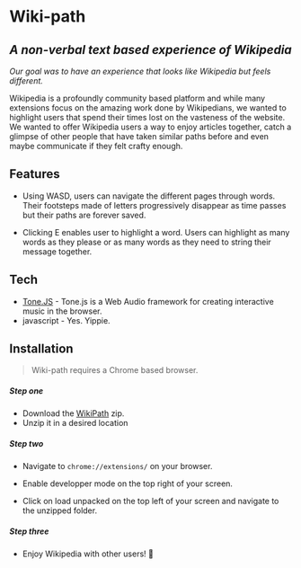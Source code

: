 # Wiki-path
## _A non-verbal text based experience of Wikipedia_


_Our goal was to have an experience that looks like Wikipedia but feels different._

Wikipedia is a profoundly community based platform and while many extensions focus on the amazing work done by Wikipedians, we wanted to highlight users that spend their times lost on the vasteness of the website.
We wanted to offer Wikipedia users a way to enjoy articles together, catch a glimpse of other people that have taken similar paths before and even maybe communicate if they felt crafty enough.



## Features

- Using WASD, users can navigate the different pages through words. Their footsteps made of letters progressively disappear as time passes but their paths are forever saved.

- Clicking E enables user to highlight a word. Users can highlight as many words as they please or as many words as they need to string their message together.


## Tech

- [Tone.JS](https://tonejs.github.io/) - Tone.js is a Web Audio framework for creating interactive music in the browser.
- javascript - Yes. Yippie.


## Installation

> Wiki-path requires a Chrome based browser.

##### Step one

- Download the [WikiPath](https://github.com/eastmountaincode/wiki-path-001) zip.
- Unzip it in a desired location

##### Step two

- Navigate to ```chrome://extensions/``` on your browser.

- Enable developper mode on the top right of your screen.

- Click on load unpacked on the top left of your screen and navigate to the unzipped folder.

##### Step three

- Enjoy Wikipedia with other users! 👾
